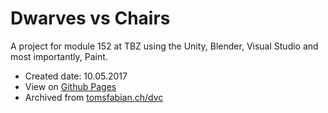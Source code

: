 # Dwarves vs Chairs
A project for module 152 at TBZ using the Unity, Blender, Visual Studio and most importantly, Paint.

* Created date: 10.05.2017
* View on [Github Pages](https://fabian98.github.io/dvc/)
* Archived from [tomsfabian.ch/dvc](https://tomsfabian.ch/dvc)

